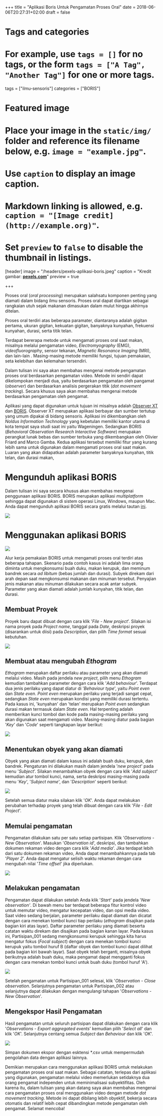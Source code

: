+++
title = "Aplikasi Boris Untuk Pengamatan Proses Oral"
date = 2018-06-06T20:27:31+02:00
draft = false

# Tags and categories
# For example, use `tags = []` for no tags, or the form `tags = ["A Tag", "Another Tag"]` for one or more tags.
tags = ["ilmu-sensoris"]
categories = ["BORIS"]

# Featured image
# Place your image in the `static/img/` folder and reference its filename below, e.g. `image = "example.jpg"`.
# Use `caption` to display an image caption.
#   Markdown linking is allowed, e.g. `caption = "[Image credit](http://example.org)"`.
# Set `preview` to `false` to disable the thumbnail in listings.
[header]
image = "/headers/pexels-aplikasi-boris.jpeg"
caption = "Kredit gambar: [**pexels.com**](https://www.pexels.com/photo/long-blonde-haired-woman-eating-ice-cream-789694/)"
preview = true

+++

Proses oral (*oral processing*) merupakan salahsatu komponen penting yang diamati dalam bidang ilmu sensoris. Proses oral dapat diartikan sebagai rangkaian utuh sejak makanan dimasukan dalam mulut hingga akhirnya ditelan.

Proses oral terdiri atas beberapa paramater, diantaranya adalah gigitan pertama, ukuran gigitan, kekuatan gigitan, banyaknya kunyahan, frekuensi kunyahan, durasi, serta titik telan.

Terdapat bererapa metode untuk mengamati proses oral saat makan, misalnya melalui pengamatan video, *Electromyography* (EMG), *videofluorography*, sensor tekanan, *Magnetic Resonance Imaging* (MRI), dan lain-lain . Masing-masing metode memiliki fungsi, tujuan pemakaian, seta kelebihan dan kelemahan tersendiri.

Dalam tulisan ini saya akan membahas mengenai metode pengamatan proses oral berdasarkan pengamatan video. Metode ini sendiri dapat dikelompokan menjadi dua, yaitu berdasarkan pengamatan oleh pangamat (*observer*) dan berdasarkan analisis pergerakan titik (*dot movement tracking*). Secara khusus saya akan membahas mengenai metode berdasarkan pengamatan oleh pengamat.

Aplikasi yang dapat digunakan untuk tujuan ini misalnya adalah [Observer XT](http://www.noldus.com/human-behavior-research/products/the-observer-xt) dan [BORIS](http://www.boris.unito.it/). Observer XT merupakan aplikasi berbayar dan sumber tertutup yang umum dipakai di bidang sensoris. Aplikasi ini dikembangkan oleh *Noldus Information Technology* yang kebetulan memiliki kantor utama di kota tempat saya studi saat ini yaitu Wageningen. Sedangkan BORIS (*Behavioral Observation Research Interactive Software*) merupakan perangkat lunak bebas dan sumber terbuka yang dikembangkan oleh Olivier Friard and Marco Gamba. Kedua aplikasi tersebut memiliki fitur yang kurang lebih sama untuk digunakan dalam mengamati proses oral saat makan. Luaran yang akan didapatkan adalah parameter banyaknya kunyahan, titik telan, dan durasi makan,

# Mengunduh aplikasi BORIS
Dalam tulisan ini saya secara khusus akan membahas mengenai penggunaan aplikasi BORIS. BORIS merupakan aplikasi *multiplatform* sehingga dapat digunakan di sistem operasi Linux, Windows, maupun Mac. Anda dapat mengunduh aplikasi BORIS secara gratis melalui tautan [ini](http://www.boris.unito.it/pages/download.html).

![](/img/post/boris-lp.png)

# Menggunakan aplikasi BORIS
![](/img/post/boris-ip.png)

Alur kerja pemakaian BORIS untuk mengamati proses oral terdiri atas beberapa tahapan. Skenario pada contoh kasus ini adalah lima orang diminta untuk mengkonsumsi buah duku, makan kerupuk, dan meminum bandrek secara *ad libitum* (bebas jumlah dan durasi). Subyek direkam dari arah depan saat mengkonsumsi makanan dan minuman tersebut. Penyajian jenis makanan atau minuman dilakukan secara acak antar subyek. Parameter yang akan diamati adalah jumlah kunyahan, titik telan, dan durasi.

## Membuat Proyek
Proyek baru dapat dibuat  dengan cara klik '*File - New project*'. Silakan isi nama proyek pada *Project name*, tanggal pada *Date*, deskripsi proyek (disarankan untuk diisi) pada *Description*, dan pilih *Time format* sesuai kebutuhan.

![](/img/post/boris-proyek-baru.png)

## Membuat atau mengubah *Ethogram*
*Ethogram* merupakan daftar perilaku atau parameter yang akan diamati melalui video. Masih pada jendela *new project*, pilih menu *Ethogram* kemudian tambahkan parameter dengan cara klik '*Add behaviour*'. Terdapat dua jenis perilaku yang dapat diatur di '*Behaviour type*', yaitu *Point even* dan *State even*. *Point even* merupakan perilaku yang terjadi sangat cepat, sedangkan *State even* merupakan kondisi yang memiliki durasi tertentu. Pada kasus ini, 'kunyahan' dan 'telan' merupakan *Point even* sedangkan durasi makan termasuk dalam *State even*. Hal terpenting adalah memberikan kunci tombol dan kode pada masing-masing perilaku yang akan digunakan saat mengamati video. Masing-masing diatur pada bagian '*Key*' dan '*Code*' seperti tangkapan layar berikut:

![](/img/post/boris-ethogram.png)

## Menentukan obyek yang akan diamati
Obyek yang akan diamati dalam kasus ini adalah buah duku, kerupuk, dan bandrek. Pengaturan ini dilakukan masih dalam jendela '*new project*' pada menu '*Subject*'. Silakan menambahkan obyek dengan cara klik '*Add subject*' kemudian atur tombol kunci, nama, serta deskripsi masing-masing pada menu '*Key*', '*Subject name*', dan '*Description*' seperti berikut:

![](/img/post/boris-subyek.png)

Setelah semua diatur maka silakan klik '*OK*'. Anda dapat melakukan perubahan terhadap proyek yang telah dibuat dengan cara klik '*File - Edit Project*'.

## Memulai pengamatan
Pengamatan dilakukan satu per satu setiap partisipan. Klik '*Observations - New Observation*'. Masukan '*Observation id*', deskripsi, dan tambahkan dokumen rekaman video dengan cara klik '*Add media*'. Jika terdapat lebih dari satu dokumen rekaman video, Anda dapat menambahkannya pada tab '*Player 2*'. Anda dapat mengatur selisih waktu rekaman dengan cara mengubah nilai '*Time offset*' jika diperlukan.

![](/img/post/boris-tambah-observasi.png)

## Melakukan pengamatan
Pengamatan dapat dilakukan setelah Anda klik '*Start*' pada jendela '*New observation'*. Di bawah menu bar terdapat beberapa fitur kontrol video untuk memutar video, mengatur kecepatan video, dan opsi media video. Saat video sedang berjalan, parameter perilaku dapat diamati dan dicatat dengan cara menekan tombol kunci tiap perilaku (*ethogram* disajikan pada bagian kiri atas layar). Daftar parameter perilaku yang diamati beserta catatan waktu direkam dan disajikan pada bagian kanan layar. Pada kasus ini, Partisipan_001 sedang mengkonsumsi kerupuk sehingga kita harus mengatur fokus (*Focal subject*) dengan cara menekan tombol kunci kerupuk yaitu tombol huruf B (daftar obyek dan tombol kunci dapat dilihat pada bagian kiri bawah layar). Saat obyek telah berganti, misalnya obyek berikutnya adalah buah duku, maka pengamat dapat mengganti fokus dengan cara menekan tombol kunci untuk buah duku (tombol huruf 'A'). 

![](/img/post/boris-pengamatan.png)

Setelah pengamatan untuk Partisipan_001 selesai, klik '*Observation - Close observation*. Selanjutnya pengamatan untuk Partisipan_002 atau selanjutnya dapat dilakukan dengan mengulangi tahapan '*Observations - New Observation*'.

## Mengekspor Hasil Pengamatan
Hasil pengamatan untuk seluruh partisipan dapat dilakukan dengan cara klik '*Observations - Export aggregated events*' kemudian pilih '*Select all*' dan klik '*OK*'. Selanjutnya centang semua *Subject* dan *Behaviour* dan klik '*OK*'. 

![](/img/post/boris-ekspor.png)

Simpan dokumen ekspor dengan esktensi *.csv untuk mempermudah pengolahan data dengan aplikasi lainnya.

Demikian merupakan cara menggunakan aplikasi BORIS untuk melakukan pengamatan proses oral saat makan. Sebagai catatan, terlepas dari aplikasi yang digunakan, pengamatan melalui video memerlukan setidaknya dua orang pengamat independen untuk meminimalisasi subyektifitas. Oleh karena itu, dalam tulisan yang akan datang saya akan membahas mengenai cara pengamatan proses oral menggunakan video dengan metode *dot movement tracking*. Metode ini dapat dibilang lebih obyektif, bekerja secara otomatis dan relatif lebih cepat dibandingkan metode pengamatan oleh pengamat. Selamat mencoba!
